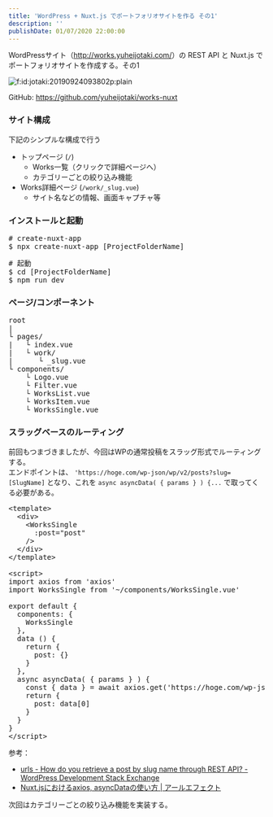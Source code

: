 ```yaml
---
title: 'WordPress + Nuxt.js でポートフォリオサイトを作る その1'
description: ''
publishDate: 01/07/2020 22:00:00
---
```

<p>WordPressサイト（<a href="http://works.yuheijotaki.com/">http://works.yuheijotaki.com/</a>）の REST API と Nuxt.js でポートフォリオサイトを作成する。その1</p>

<p><span itemscope itemtype="http://schema.org/Photograph"><img src="/images/hatena/20190924093802.png" alt="f:id:jotaki:20190924093802p:plain" title="f:id:jotaki:20190924093802p:plain" class="hatena-fotolife" itemprop="image"></span></p>

<p>GitHub: <a href="https://github.com/yuheijotaki/works-nuxt">https://github.com/yuheijotaki/works-nuxt</a></p>

<h3>サイト構成</h3>

<p>下記のシンプルな構成で行う</p>

<ul>
<li>トップページ (<code>/</code>)

<ul>
<li>Works一覧（クリックで詳細ページへ）</li>
<li>カテゴリーごとの絞り込み機能</li>
</ul>
</li>
<li>Works詳細ページ (<code>/work/_slug.vue</code>)

<ul>
<li>サイト名などの情報、画面キャプチャ等</li>
</ul>
</li>
</ul>


<h3>インストールと起動</h3>

<pre class="code bash" data-lang="bash" data-unlink># create-nuxt-app
$ npx create-nuxt-app [ProjectFolderName]</pre>




<pre class="code bash" data-lang="bash" data-unlink># 起動
$ cd [ProjectFolderName]
$ npm run dev</pre>


<h3>ページ/コンポーネント</h3>

<pre class="code" data-lang="" data-unlink>root
|
└ pages/
|   └ index.vue
|   └ work/
|      └ _slug.vue
└ components/
    └ Logo.vue
    └ Filter.vue
    └ WorksList.vue
    └ WorksItem.vue
    └ WorksSingle.vue</pre>


<h3>スラッグベースのルーティング</h3>

<p>前回もつまづきましたが、今回はWPの通常投稿をスラッグ形式でルーティングする。<br/>
エンドポイントは、 <code>'https://hoge.com/wp-json/wp/v2/posts?slug=[SlugName]</code> となり、これを <code>async asyncData( { params } ) {...</code> で取ってくる必要がある。</p>

<pre class="code lang-javascript" data-lang="javascript" data-unlink>&lt;template&gt;
  &lt;div&gt;
    &lt;WorksSingle
      :post=<span class="synConstant">&quot;post&quot;</span>
    /&gt;
  &lt;/div&gt;
&lt;/template&gt;

&lt;script&gt;
<span class="synStatement">import</span> axios from <span class="synConstant">'axios'</span>
<span class="synStatement">import</span> WorksSingle from <span class="synConstant">'~/components/WorksSingle.vue'</span>

<span class="synStatement">export</span> <span class="synStatement">default</span> <span class="synIdentifier">{</span>
  components: <span class="synIdentifier">{</span>
    WorksSingle
  <span class="synIdentifier">}</span>,
  data () <span class="synIdentifier">{</span>
    <span class="synStatement">return</span> <span class="synIdentifier">{</span>
      post: <span class="synIdentifier">{}</span>
    <span class="synIdentifier">}</span>
  <span class="synIdentifier">}</span>,
  async asyncData( <span class="synIdentifier">{</span> params <span class="synIdentifier">}</span> ) <span class="synIdentifier">{</span>
    <span class="synStatement">const</span> <span class="synIdentifier">{</span> data <span class="synIdentifier">}</span> = await axios.get(<span class="synConstant">'https://hoge.com/wp-json/wp/v2/posts?slug='</span> + params.slug)
    <span class="synStatement">return</span> <span class="synIdentifier">{</span>
      post: data<span class="synIdentifier">[</span>0<span class="synIdentifier">]</span>
    <span class="synIdentifier">}</span>
  <span class="synIdentifier">}</span>
<span class="synIdentifier">}</span>
&lt;/script&gt;
</pre>


<p>参考：</p>

<ul>
<li><a href="https://wordpress.stackexchange.com/questions/257505/how-do-you-retrieve-a-post-by-slug-name-through-rest-api/284302">urls - How do you retrieve a post by slug name through REST API? - WordPress Development Stack Exchange</a></li>
<li><a href="https://reffect.co.jp/vue/nuxt-js-axios-asyncdata">Nuxt.jsにおけるaxios, asyncDataの使い方 | アールエフェクト</a></li>
</ul>


<p>次回はカテゴリーごとの絞り込み機能を実装する。</p>


